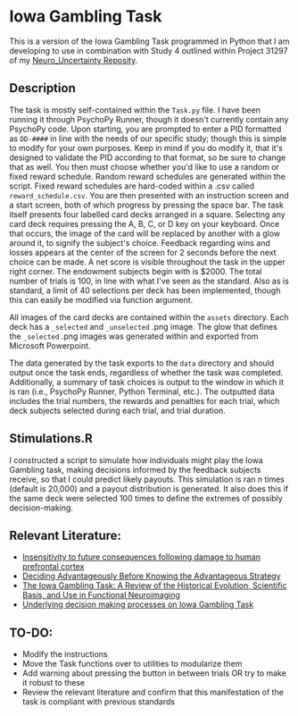 # Iowa Gambling Task

This is a version of the Iowa Gambling Task programmed in Python that I am developing to use in combination with Study 4 outlined within Project 31297 of my [Neuro_Uncertainty Reposity](https://github.com/wj-mitchell/Neuro_Uncertainty). 

## Description
The task is mostly self-contained within the `Task.py` file. I have been running it through PsychoPy Runner, though it doesn't currently contain any PsychoPy code. Upon starting, you are prompted to enter a PID formatted as `DD-####` in line with the needs of our specific study; though this is simple to modify for your own purposes. Keep in mind if you do modify it, that it's designed to validate the PID according to that format, so be sure to change that as well. You then must choose whether you'd like to use a random or fixed reward schedule. Random reward schedules are generated within the script. Fixed reward schedules are hard-coded within a .csv called `reward_schedule.csv`. You are then presented with an instruction screen and a start screen, both of which progress by pressing the space bar. The task itself presents four labelled card decks arranged in a square. Selecting any card deck requires pressing the A, B, C, or D key on your keyboard. Once that occurs, the image of the card will be replaced by another with a glow around it, to signify the subject's choice. Feedback regarding wins and losses appears at the center of the screen for 2 seconds before the next choice can be made. A net score is visible throughout the task in the upper right corner. The endowment subjects begin with is $2000. The total number of trials is 100, in line with what I've seen as the standard. Also as is standard, a limit of 40 selections per deck has been implemented, though this can easily be modified via function argument.

All images of the card decks are contained within the `assets` directory. Each deck has a `_selected` and `_unselected` .png image. The glow that defines the `_selected` .png images was generated within and exported from Microsoft Powerpoint. 

The data generated by the task exports to the `data` directory and should output once the task ends, regardless of whether the task was completed. Additionally, a summary of task choices is output to the window in which it is ran (i.e., PsychoPy Runner, Python Terminal, etc.). The outputted data includes the trial numbers, the rewards and penalties for each trial, which deck subjects selected during each trial, and trial duration. 

## Stimulations.R
I constructed a script to simulate how individuals might play the Iowa Gambling task, making decisions informed by the feedback subjects receive, so that I could predict likely payouts. This simulation is ran *n* times (default is 20,000) and a payout distribution is generated. It also does this if the same deck were selected 100 times to define the extremes of possibly decision-making.

## Relevant Literature:
+ [Insensitivity to future consequences following damage to human prefrontal cortex](https://www.sciencedirect.com/science/article/pii/0010027794900183)
+ [Deciding Advantageously Before Knowing the Advantageous Strategy](https://citeseerx.ist.psu.edu/document?repid=rep1&type=pdf&doi=7ae6ade70d76c3cbefa432d735c2881949875b95)
+ [The Iowa Gambling Task: A Review of the Historical Evolution, Scientific Basis, and Use in Functional Neuroimaging](https://journals.sagepub.com/doi/10.1177/2158244019856911)
+ [Underlying decision making processes on Iowa Gambling Task](https://www.sciencedirect.com/science/article/abs/pii/S1876201818305197#:~:text=Also%2C%20in%20IGT%20with%20100,series%20of%20100%20card%20selections)

## TO-DO:
* Modify the instructions
* Move the Task functions over to utilities to modularize them
* Add warning about pressing the button in between trials OR try to make it robust to these
* Review the relevant literature and confirm that this manifestation of the task is compliant with previous standards 
